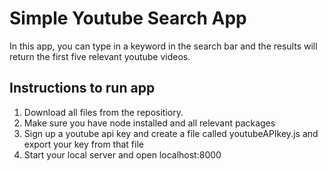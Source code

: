 # Simple Youtube Search App

In this app, you can type in a keyword in the search bar and the results will return the first five relevant youtube videos.

## Instructions to run app
1. Download all files from the repositiory.
2. Make sure you have node installed and all relevant packages
3. Sign up a youtube api key and create a file called youtubeAPIkey.js and export your key from that file
4. Start your local server and open localhost:8000
